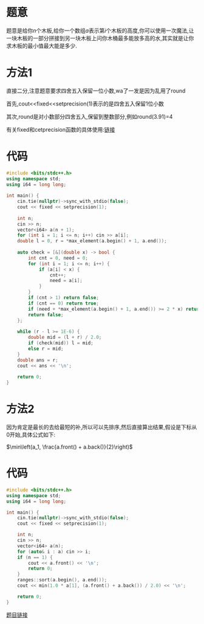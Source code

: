 # 题意

题意是给你$n$个木板,给你一个数组$a$表示第$i$个木板的高度,你可以使用一次魔法,让一块木板的一部分拼接到另一块木板上问你木桶最多能放多高的水,其实就是让你求木板的最小值最大能是多少.

# 方法1

直接二分,注意题意要求四舍五入保留一位小数,wa了一发是因为乱用了round

首先,cout<<fixed<<setprecision(1)表示的是四舍五入保留1位小数

其次,round是对小数部分四舍五入,保留到整数部分,例如round(3.91)=4

有关fixed和cetprecision函数的具体使用:[链接](https://blog.csdn.net/Dakin_/article/details/80859193)

# 代码

```cpp
#include <bits/stdc++.h>
using namespace std;
using i64 = long long;
 
int main() {
    cin.tie(nullptr)->sync_with_stdio(false);
    cout << fixed << setprecision(1);
 
    int n;
    cin >> n;
    vector<i64> a(n + 1);
    for (int i = 1; i <= n; i++) cin >> a[i];
    double l = 0, r = *max_element(a.begin() + 1, a.end());
 
    auto check = [&](double x) -> bool {
        int cnt = 0, need = 0;
        for (int i = 1; i <= n; i++) {
            if (a[i] < x) {
                cnt++;
                need = a[i];
            }
        }
        if (cnt > 1) return false;
        if (cnt == 0) return true;
        if (need + *max_element(a.begin() + 1, a.end()) >= 2 * x) return true;
        return false;
    };
 
    while (r - l >= 1E-6) {
        double mid = (l + r) / 2.0;
        if (check(mid)) l = mid;
        else r = mid;
    }
    double ans = r;
    cout << ans << '\n';
 
    return 0;
}
```



# 方法2

因为肯定是最长的去给最短的补,所以可以先排序,然后直接算出结果,假设是下标从0开始,具体公式如下:

$\min\left(a_1, \frac{a.front() + a.back()}{2}\right)$

# 代码

```cpp
#include <bits/stdc++.h>
using namespace std;
using i64 = long long;

int main() {
    cin.tie(nullptr)->sync_with_stdio(false);
    cout << fixed << setprecision(1);

    int n;
    cin >> n;
    vector<i64> a(n);
    for (auto& i : a) cin >> i;
    if (n == 1) {
        cout << a.front() << '\n';
        return 0;
    }
    ranges::sort(a.begin(), a.end());
    cout << min(1.0 * a[1], (a.front() + a.back()) / 2.0) << '\n';

    return 0;
}
```

[题目链接](https://codeforces.com/gym/536487/problem/A)